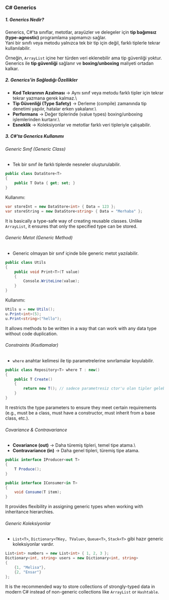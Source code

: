 ### C# Generics 

##### 1. Generics Nedir?

Generics, C#'ta sınıflar, metotlar, arayüzler ve delegeler için **tip
bağımsız (type-agnostic)** programlama yapmamızı sağlar.\
Yani bir sınıfı veya metodu yalnızca tek bir tip için değil, farklı
tiplerle tekrar kullanılabilir.

Örneğin, `ArrayList` içine her türden veri eklenebilir ama tip güvenliği
yoktur. Generics ile **tip güvenliği** sağlanır ve **boxing/unboxing**
maliyeti ortadan kalkar.



##### 2. Generics'in Sağladığı Özellikler

-   **Kod Tekrarının Azalması** → Aynı sınıf veya metodu farklı tipler
    için tekrar tekrar yazmana gerek kalmaz.\
-   **Tip Güvenliği (Type Safety)** → Derleme (compile) zamanında tip
    denetimi yapılır, hatalar erken yakalanır.\
-   **Performans** → Değer tiplerinde (value types) boxing/unboxing
    işlemlerinden kurtarır.\
-   **Esneklik** → Koleksiyonlar ve metotlar farklı veri tipleriyle
    çalışabilir.



##### 3. C#'ta Generics Kullanımı

###### Generic Sınıf (Generic Class)

-   Tek bir sınıf ile farklı tiplerde nesneler oluşturulabilir.

``` csharp
public class DataStore<T>
{
    public T Data { get; set; }
}
```

Kullanımı:

``` csharp
var storeInt = new DataStore<int> { Data = 123 };
var storeString = new DataStore<string> { Data = "Merhaba" };
```

It is basically a type-safe way of creating reusable classes. Unlike
`ArrayList`, it ensures that only the specified type can be stored.



###### Generic Metot (Generic Method)

-   Generic olmayan bir sınıf içinde bile generic metot yazılabilir.

``` csharp
public class Utils
{
    public void Print<T>(T value)
    {
        Console.WriteLine(value);
    }
}
```

Kullanımı:

``` csharp
Utils u = new Utils();
u.Print<int>(5);
u.Print<string>("hello");
```

It allows methods to be written in a way that can work with any data
type without code duplication.



###### Constraints (Kısıtlamalar)

-   `where` anahtar kelimesi ile tip parametrelerine sınırlamalar
    koyulabilir.

``` csharp
public class Repository<T> where T : new()
{
    public T Create()
    {
        return new T(); // sadece parametresiz ctor'u olan tipler gelebilir
    }
}
```

It restricts the type parameters to ensure they meet certain
requirements (e.g., must be a class, must have a constructor, must
inherit from a base class, etc.).


###### Covariance & Contravariance

-   **Covariance (out)** → Daha türemiş tipleri, temel tipe atama.\
-   **Contravariance (in)** → Daha genel tipleri, türemiş tipe atama.

``` csharp
public interface IProducer<out T>
{
    T Produce();
}

public interface IConsumer<in T>
{
    void Consume(T item);
}
```

It provides flexibility in assigning generic types when working with
inheritance hierarchies.


###### Generic Koleksiyonlar

-   `List<T>`, `Dictionary<TKey, TValue>`, `Queue<T>`, `Stack<T>` gibi
    hazır generic koleksiyonlar vardır.

``` csharp
List<int> numbers = new List<int> { 1, 2, 3 };
Dictionary<int, string> users = new Dictionary<int, string>
{
    {1, "Melisa"},
    {2, "Ensar"}
};
```

It is the recommended way to store collections of strongly-typed data in
modern C# instead of non-generic collections like `ArrayList` or
`Hashtable`.
